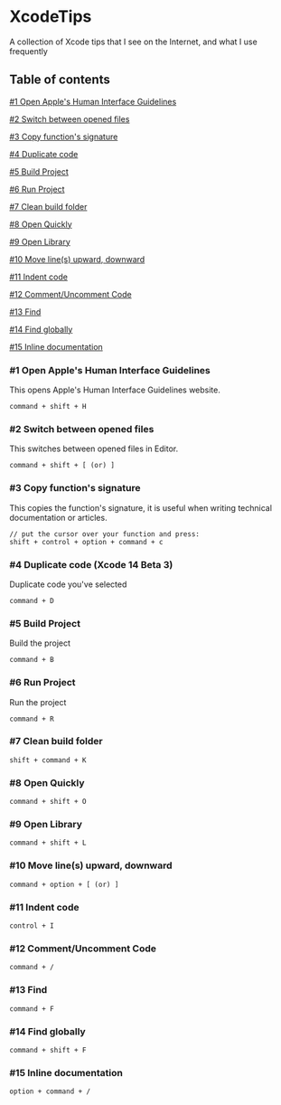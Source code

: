 # XcodeTips
A collection of Xcode tips that I see on the Internet, and what I use frequently

## Table of contents
[#1 Open Apple's Human Interface Guidelines](https://github.com/imjhk03/XcodeTips#1-open-apples-human-interface-guidelines)

[#2 Switch between opened files](https://github.com/imjhk03/XcodeTips#2-switch-between-opened-files)

[#3 Copy function's signature](https://github.com/imjhk03/XcodeTips#3-copy-functions-signature)

[#4 Duplicate code](https://github.com/imjhk03/XcodeTips#4-duplicate-code)

[#5 Build Project](https://github.com/imjhk03/XcodeTips#5-build-project)

[#6 Run Project](https://github.com/imjhk03/XcodeTips#6-run-project)

[#7 Clean build folder](https://github.com/imjhk03/XcodeTips#7-clean-build-folder)

[#8 Open Quickly](https://github.com/imjhk03/XcodeTips#8-open-quickly)

[#9 Open Library](https://github.com/imjhk03/XcodeTips#9-open-library)

[#10 Move line(s) upward, downward](https://github.com/imjhk03/XcodeTips#10-move-line(s)-upward,-downward)

[#11 Indent code](https://github.com/imjhk03/XcodeTips#11-indent-code)

[#12 Comment/Uncomment Code](https://github.com/imjhk03/XcodeTips#12-comment/uncomment-code)

[#13 Find](https://github.com/imjhk03/XcodeTips#13-find)

[#14 Find globally](https://github.com/imjhk03/XcodeTips#14-find-globally)

[#15 Inline documentation](https://github.com/imjhk03/XcodeTips#15-inline-documentation)

### #1 Open Apple's Human Interface Guidelines
This opens Apple's Human Interface Guidelines website.
```
command + shift + H
```

### #2 Switch between opened files
This switches between opened files in Editor.
```
command + shift + [ (or) ]
```

### #3 Copy function's signature
This copies the function's signature, it is useful when writing technical documentation or articles.
```
// put the cursor over your function and press:
shift + control + option + command + c
```

### #4 Duplicate code (Xcode 14 Beta 3)
Duplicate code you've selected
```
command + D
```

### #5 Build Project
Build the project
```
command + B
```

### #6 Run Project
Run the project
```
command + R
```

### #7 Clean build folder
```
shift + command + K
```

### #8 Open Quickly
```
command + shift + O
```

### #9 Open Library
```
command + shift + L
```

### #10 Move line(s) upward, downward
```
command + option + [ (or) ]
```

### #11 Indent code
```
control + I
```

### #12 Comment/Uncomment Code
```
command + /
```

### #13 Find
```
command + F
```

### #14 Find globally
```
command + shift + F
```

### #15 Inline documentation
```
option + command + /
```
